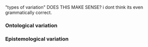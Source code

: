 "types of variation" DOES THIS MAKE SENSE? i dont think its even grammatically correct. 





### Ontological variation



### Epistemological variation